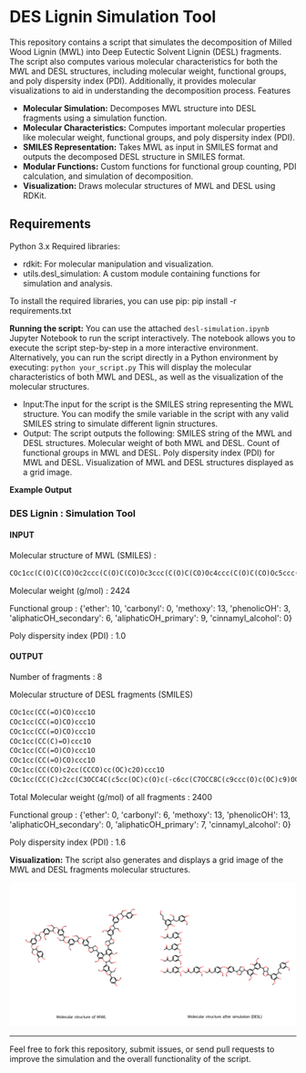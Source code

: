# DES Lignin Simulation Tool

This repository contains a script that simulates the decomposition of Milled Wood Lignin (MWL) into Deep Eutectic Solvent Lignin (DESL) fragments. The script also computes various molecular characteristics for both the MWL and DESL structures, including molecular weight, functional groups, and poly dispersity index (PDI). Additionally, it provides molecular visualizations to aid in understanding the decomposition process.
Features

- **Molecular Simulation:** Decomposes MWL structure into DESL fragments using a simulation function.
- **Molecular Characteristics:** Computes important molecular properties like molecular weight, functional groups, and poly dispersity index (PDI).
- **SMILES Representation:** Takes MWL as input in SMILES format and outputs the decomposed DESL structure in SMILES format.
- **Modular Functions:** Custom functions for functional group counting, PDI calculation, and simulation of decomposition.
- **Visualization:** Draws molecular structures of MWL and DESL using RDKit.

## **Requirements**

Python 3.x
Required libraries:

- rdkit: For molecular manipulation and visualization.
- utils.desl_simulation: A custom module containing functions for simulation and analysis.

To install the required libraries, you can use pip:
pip install -r requirements.txt

**Running the script:**
You can use the attached `desl-simulation.ipynb` Jupyter Notebook to run the script interactively. The notebook allows you to execute the script step-by-step in a more interactive environment.
Alternatively, you can run the script directly in a Python environment by executing: `python your_script.py`
This will display the molecular characteristics of both MWL and DESL, as well as the visualization of the molecular structures.

- Input:The input for the script is the SMILES string representing the MWL structure. You can modify the smile variable in the script with any valid SMILES string to simulate different lignin structures.
- Output:
  The script outputs the following:
  SMILES string of the MWL and DESL structures.
  Molecular weight of both MWL and DESL.
  Count of functional groups in MWL and DESL.
  Poly dispersity index (PDI) for MWL and DESL.
  Visualization of MWL and DESL structures displayed as a grid image.

**Example Output**

### DES Lignin : Simulation Tool

#### INPUT

Molecular structure of MWL (SMILES) :

```markdown
COc1cc(C(O)C(CO)Oc2ccc(C(O)C(CO)Oc3ccc(C(O)C(CO)Oc4ccc(C(O)C(CO)Oc5ccc(C(O)C(CO)Oc6ccc(C7OCC8C(c9cc(OC)c%10c(c9)-c9cc(C%11OCC%12C(c%13cc(OC)c%14c(c%13)C(CO)C(c%13ccc(OC(CO)C(O)c%15ccc(O)c(OC)c%15)c(OC)c%13)O%14)OCC%11%12)cc(OC)c9OC(CO)C(c9cc(OC)c%11c(c9)C(CO)C(c9ccc(O)c(OC)c9)O%11)O%10)OCC78)cc6OC)cc5OC)cc4OC)cc3OC)cc2OC)ccc1O
```

Molecular weight (g/mol)           : 2424

Functional group                   : {'ether': 10, 'carbonyl': 0, 'methoxy': 13, 'phenolicOH': 3, 'aliphaticOH_secondary': 6, 'aliphaticOH_primary': 9, 'cinnamyl_alcohol': 0}

Poly dispersity index (PDI)        : 1.0

#### OUTPUT

Number of fragments  : 8

Molecular structure of DESL fragments (SMILES)

```markdown
COc1cc(CC(=O)CO)ccc1O
COc1cc(CC(=O)CO)ccc1O
COc1cc(CC(=O)CO)ccc1O
COc1cc(CC(C)=O)ccc1O
COc1cc(CC(=O)CO)ccc1O
COc1cc(CC(=O)CO)ccc1O
COc1cc(CC(CO)c2cc(CCCO)cc(OC)c2O)ccc1O
COc1cc(CC(C)c2cc(C3OCC4C(c5cc(OC)c(O)c(-c6cc(C7OCC8C(c9ccc(O)c(OC)c9)OCC78)cc(OC)c6O)c5)OCC34)cc(OC)c2O)ccc1O
```

Total Molecular weight (g/mol) of all fragments : 2400

Functional group                                 : {'ether': 0, 'carbonyl': 6, 'methoxy': 13, 'phenolicOH': 13, 'aliphaticOH_secondary': 0, 'aliphaticOH_primary': 7, 'cinnamyl_alcohol': 0}

Poly dispersity index (PDI)                      : 1.6

**Visualization:**
The script also generates and displays a grid image of the MWL and DESL fragments molecular structures.

![1735865819136](image/README/1735865819136.png)

<hr/>
Feel free to fork this repository, submit issues, or send pull requests to improve the simulation and the overall functionality of the script.
